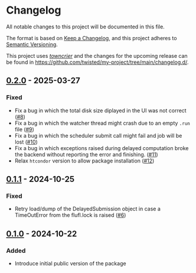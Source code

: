 # Changelog

All notable changes to this project will be documented in this file.

The format is based on [Keep a Changelog](https://keepachangelog.com/en/1.0.0/), and this project adheres to [Semantic Versioning](https://semver.org/spec/v2.0.0.html).

This project uses [*towncrier*](https://towncrier.readthedocs.io/) and the changes for the upcoming release can be found in <https://github.com/twisted/my-project/tree/main/changelog.d/>.

<!-- towncrier release notes start -->

## [0.2.0](https://github.com/juaml/joblib-htcondor/tree/0.2.0) - 2025-03-27

### Fixed

- Fix a bug in which the total disk size diplayed in the UI was not correct ([#8](https://github.com/juaml/joblib-htcondor/issues/8))
- Fix a bug in which the watcher thread might crash due to an empty `.run` file ([#9](https://github.com/juaml/joblib-htcondor/issues/9))
- Fix a bug in which the scheduler submit call might fail and job will be lost ([#10](https://github.com/juaml/joblib-htcondor/issues/10))
- Fix a bug in which exceptions raised during delayed computation broke the backend without reporting the error and finishing. ([#11](https://github.com/juaml/joblib-htcondor/issues/11))
- Relax `htcondor` version to allow package installation ([#12](https://github.com/juaml/joblib-htcondor/issues/12))


## [0.1.1](https://github.com/juaml/joblib-htcondor/tree/0.1.1) - 2024-10-25

### Fixed

- Retry load/dump of the DelayedSubmission object in case a TimeOutError from the flufl.lock is raised ([#6](https://github.com/juaml/joblib-htcondor/issues/6))


## [0.1.0](https://github.com/juaml/joblib-htcondor/tree/0.1.0) - 2024-10-22

### Added

- Introduce initial public version of the package
